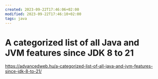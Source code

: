 ```yaml
---
created: 2023-09-22T17:46:06+02:00
modified: 2023-09-22T17:46:10+02:00
tags: java
---
```

# A categorized list of all Java and JVM features since JDK 8 to 21

<https://advancedweb.hu/a-categorized-list-of-all-java-and-jvm-features-since-jdk-8-to-21/>
